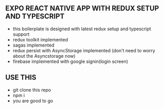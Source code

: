 ## EXPO REACT NATIVE APP WITH REDUX SETUP AND TYPESCRIPT

- this boilerplate is designed with latest redux setup and typescript support
- redux toolkit implemented
- sagas implemented
- redux persist with AsyncStorage implemented (don't need to worry about the Asyncstorage now)
- firebase implemented with google signin(login screen)

## USE THIS

- git clone this repo
- npm i
- you are good to go

